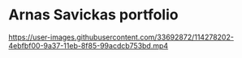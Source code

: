 # Arnas Savickas portfolio


https://user-images.githubusercontent.com/33692872/114278202-4ebfbf00-9a37-11eb-8f85-99acdcb753bd.mp4

